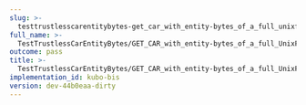 ```yaml
---
slug: >-
  testtrustlesscarentitybytes-get_car_with_entity-bytes_of_a_full_unixfs_file_(format-car)-body
full_name: >-
  TestTrustlessCarEntityBytes/GET_CAR_with_entity-bytes_of_a_full_UnixFS_file_(format=car)/Body
outcome: pass
title: >-
  TestTrustlessCarEntityBytes/GET_CAR_with_entity-bytes_of_a_full_UnixFS_file_(format=car)/Body
implementation_id: kubo-bis
version: dev-44b0eaa-dirty
---
```


